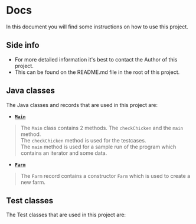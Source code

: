 # Docs
In this document you will find some instructions on how to use this project.<br/>

## Side info
- For more detailed information it's best to contact the Author of this project.
- This can be found on the README.md file in the root of this project.

## Java classes
The Java classes and records that are used in this project are:
- [**`Main`**](../src/main/java/Main.java)
> The `Main` class contains 2 methods. The `checkChicken` and the `main` method.<br/>
> The `checkChicken` method is used for the testcases.<br/>
> The `main` method is used for a sample run of the program which contains an iterator and some data.
- [**`Farm`**](../src/main/java/chicken/Farm.java)
> The `Farm` record contains a constructor `Farm` which is used to create a new farm.<br/>

## Test classes
The Test classes that are used in this project are: